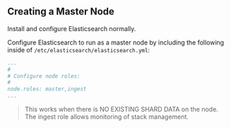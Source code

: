 ## Creating a Master Node
Install and configure Elasticsearch normally.

Configure Elasticsearch to run as a master node by including the following inside of `/etc/elasticsearch/elasticsearch.yml`:
```yml
...
#
# Configure node roles:
#
node.roles: master,ingest
...
```
> This works when there is NO EXISTING SHARD DATA on the node.
> The ingest role allows monitoring of stack management.

